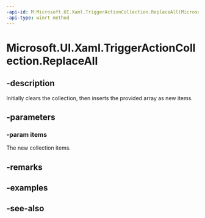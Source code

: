```yaml
---
-api-id: M:Microsoft.UI.Xaml.TriggerActionCollection.ReplaceAll(Microsoft.UI.Xaml.TriggerAction[])
-api-type: winrt method
---
```


<!-- Method syntax
public void ReplaceAll(Windows.UI.Xaml.TriggerAction[] items)
-->

# Microsoft.UI.Xaml.TriggerActionCollection.ReplaceAll

## -description
Initially clears the collection, then inserts the provided array as new items.

## -parameters
### -param items
The new collection items.

## -remarks

## -examples

## -see-also
